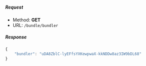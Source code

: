##### Request
- Method: **GET**
- URL: ```/bundle/bundler```
##### Response
```js
{
    "bundler": "uDA8ZblC-lyEFfsYXKewpwaX-kkNDDw8az3IW9bDL68"
}
```
